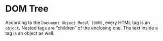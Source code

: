 # DOM Tree

According to the `Document Object Model (DOM)`, every HTML tag is an `object`. Nested tags are “children” of the enclosing one. The text inside a tag is an object as well.